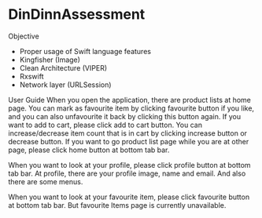 # DinDinnAssessment

Objective 
- Proper usage of Swift language features
- Kingfisher (Image)
- Clean Architecture (VIPER)
- Rxswift
- Network layer (URLSession)


User Guide
When you open the application, there are product lists at home page.
You can mark as favourite item by clicking favourite button if you like,
and you can also unfavourite it back by clicking this button again.
If you want to add to cart, please click add to cart button.
You can increase/decrease item count that is in cart by clicking increase button or decrease button.
If you want to go product list page while you are at other page, please click home button at bottom tab bar.

When you want to look at your profile, please click profile button at bottom tab bar.
At profile, there are your profile image, name and email. 
And also there are some menus. 

When you want to look at your favourite item, please click favourite button at bottom tab bar.
But favourite Items page is currently unavailable.
